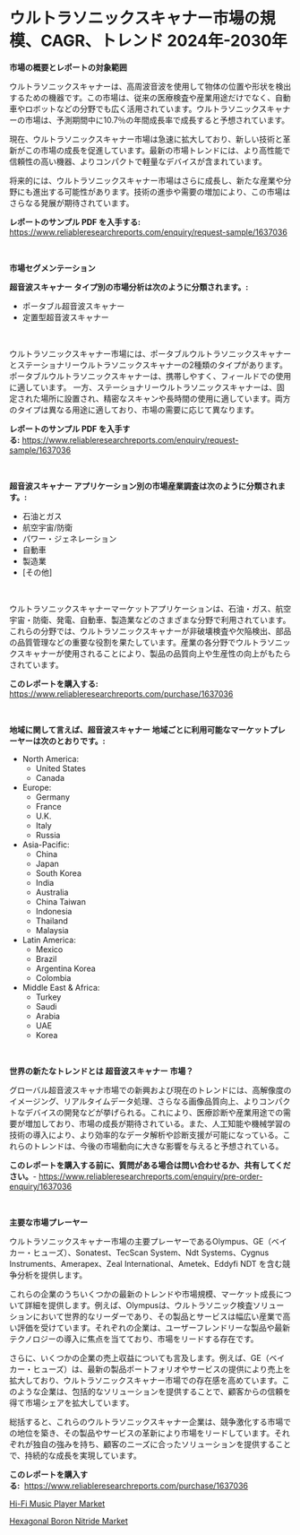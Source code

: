<p><h1>ウルトラソニックスキャナー市場の規模、CAGR、トレンド 2024年-2030年</h1></p><p><strong>市場の概要とレポートの対象範囲</strong></p>
<p><p>ウルトラソニックスキャナーは、高周波音波を使用して物体の位置や形状を検出するための機器です。この市場は、従来の医療検査や産業用途だけでなく、自動車やロボットなどの分野でも広く活用されています。ウルトラソニックスキャナーの市場は、予測期間中に10.7％の年間成長率で成長すると予想されています。</p><p>現在、ウルトラソニックスキャナー市場は急速に拡大しており、新しい技術と革新がこの市場の成長を促進しています。最新の市場トレンドには、より高性能で信頼性の高い機器、よりコンパクトで軽量なデバイスが含まれています。</p><p>将来的には、ウルトラソニックスキャナー市場はさらに成長し、新たな産業や分野にも進出する可能性があります。技術の進歩や需要の増加により、この市場はさらなる発展が期待されています。</p></p>
<p><strong>レポートのサンプル PDF を入手する:</strong> <a href="https://www.reliableresearchreports.com/enquiry/request-sample/1637036">https://www.reliableresearchreports.com/enquiry/request-sample/1637036</a></p>
<p>&nbsp;</p>
<p><strong>市場セグメンテーション</strong></p>
<p><strong>超音波スキャナー タイプ別の市場分析は次のように分類されます。:</strong></p>
<p><ul><li>ポータブル超音波スキャナー</li><li>定置型超音波スキャナー</li></ul></p>
<p>&nbsp;</p>
<p><p>ウルトラソニックスキャナー市場には、ポータブルウルトラソニックスキャナーとステーショナリーウルトラソニックスキャナーの2種類のタイプがあります。 ポータブルウルトラソニックスキャナーは、携帯しやすく、フィールドでの使用に適しています。 一方、ステーショナリーウルトラソニックスキャナーは、固定された場所に設置され、精密なスキャンや長時間の使用に適しています。両方のタイプは異なる用途に適しており、市場の需要に応じて異なります。</p></p>
<p><strong>レポートのサンプル PDF を入手する:</strong>&nbsp;<a href="https://www.reliableresearchreports.com/enquiry/request-sample/1637036">https://www.reliableresearchreports.com/enquiry/request-sample/1637036</a></p>
<p>&nbsp;</p>
<p><strong> 超音波スキャナー アプリケーション別の市場産業調査は次のように分類されます。:</strong></p>
<p><ul><li>石油とガス</li><li>航空宇宙/防衛</li><li>パワー・ジェネレーション</li><li>自動車</li><li>製造業</li><li>[その他]</li></ul></p>
<p>&nbsp;</p>
<p><p>ウルトラソニックスキャナーマーケットアプリケーションは、石油・ガス、航空宇宙・防衛、発電、自動車、製造業などのさまざまな分野で利用されています。これらの分野では、ウルトラソニックスキャナーが非破壊検査や欠陥検出、部品の品質管理などの重要な役割を果たしています。産業の各分野でウルトラソニックスキャナーが使用されることにより、製品の品質向上や生産性の向上がもたらされています。</p></p>
<p><strong>このレポートを購入する:</strong>&nbsp; <a href="https://www.reliableresearchreports.com/purchase/1637036">https://www.reliableresearchreports.com/purchase/1637036</a></p>
<p>&nbsp;</p>
<p><strong>地域に関して言えば、超音波スキャナー 地域ごとに利用可能なマーケットプレーヤーは次のとおりです。:</strong></p>
<p><ul>
    <li>
        North America:
        <ul>
            <li>United States</li>
            <li>Canada</li>
        </ul>
    </li>
    <li>
        Europe:
        <ul>
            <li>Germany</li>
            <li>France</li>
            <li>U.K.</li>
            <li>Italy</li>
            <li>Russia</li>
        </ul>
    </li>
    <li>
        Asia-Pacific:
        <ul>
            <li>China</li>
            <li>Japan</li>
            <li>South Korea</li>
            <li>India</li>
            <li>Australia</li>
            <li>China Taiwan</li>
            <li>Indonesia</li>
            <li>Thailand</li>
            <li>Malaysia</li>
        </ul>
    </li>
    <li>
        Latin America:
        <ul>
            <li>Mexico</li>
            <li>Brazil</li>
            <li>Argentina Korea</li>
            <li>Colombia</li>
        </ul>
    </li>
    <li>
        Middle East & Africa:
        <ul>
            <li>Turkey</li>
            <li>Saudi</li>
            <li>Arabia</li>
            <li>UAE</li>
            <li>Korea</li>
        </ul>
    </li>
    </ul></p>
<p>&nbsp;</p>
<p><strong>世界の新たなトレンドとは 超音波スキャナー 市場？</strong></p>
<p><p>グローバル超音波スキャナ市場での新興および現在のトレンドには、高解像度のイメージング、リアルタイムデータ処理、さらなる画像品質向上、よりコンパクトなデバイスの開発などが挙げられる。これにより、医療診断や産業用途での需要が増加しており、市場の成長が期待されている。また、人工知能や機械学習の技術の導入により、より効率的なデータ解析や診断支援が可能になっている。これらのトレンドは、今後の市場動向に大きな影響を与えると予想されている。</p></p>
<p><strong>このレポートを購入する前に、質問がある場合は問い合わせるか、共有してください。</strong>- <a href="https://www.reliableresearchreports.com/enquiry/pre-order-enquiry/1637036">https://www.reliableresearchreports.com/enquiry/pre-order-enquiry/1637036</a></p>
<p>&nbsp;</p>
<p><strong>主要な市場プレーヤー</strong></p>
<p><p>ウルトラソニックスキャナー市場の主要プレーヤーであるOlympus、GE（ベイカー・ヒューズ）、Sonatest、TecScan System、Ndt Systems、Cygnus Instruments、Amerapex、Zeal International、Ametek、Eddyfi NDT を含む競争分析を提供します。 </p><p>これらの企業のうちいくつかの最新のトレンドや市場規模、マーケット成長について詳細を提供します。例えば、Olympusは、ウルトラソニック検査ソリューションにおいて世界的なリーダーであり、その製品とサービスは幅広い産業で高い評価を受けています。それぞれの企業は、ユーザーフレンドリーな製品や最新テクノロジーの導入に焦点を当てており、市場をリードする存在です。</p><p>さらに、いくつかの企業の売上収益についても言及します。例えば、GE（ベイカー・ヒューズ）は、最新の製品ポートフォリオやサービスの提供により売上を拡大しており、ウルトラソニックスキャナー市場での存在感を高めています。このような企業は、包括的なソリューションを提供することで、顧客からの信頼を得て市場シェアを拡大しています。</p><p>総括すると、これらのウルトラソニックスキャナー企業は、競争激化する市場での地位を築き、その製品やサービスの革新により市場をリードしています。それぞれが独自の強みを持ち、顧客のニーズに合ったソリューションを提供することで、持続的な成長を実現しています。</p></p>
<p><strong>このレポートを購入する:</strong>&nbsp;&nbsp;<a href="https://www.reliableresearchreports.com/purchase/1637036">https://www.reliableresearchreports.com/purchase/1637036</a></p>
<p><p><a href="https://github.com/YashRP12/Market-Research-Report-List-3/blob/main/hi-fi-music-player-market.md">Hi-Fi Music Player Market</a></p><p><a href="https://adventurous-uranium-ef9.notion.site/Hexagonal-Boron-Nitride-Market-Dynamics-2024-2031-Also-about-Its-Market-Trends-Projections-and-Op-640251cad5964db78bc3252e532771d1">Hexagonal Boron Nitride Market</a></p></p>